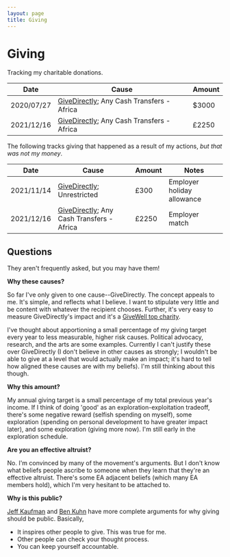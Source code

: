 ```yaml
---
layout: page
title: Giving
---
```


# Giving

Tracking my charitable donations.

| Date | Cause | Amount |
|---|---|---|
| 2020/07/27 | [GiveDirectly](https://www.givedirectly.org/); Any Cash Transfers - Africa | $3000 |
| 2021/12/16 | [GiveDirectly](https://www.givedirectly.org/); Any Cash Transfers - Africa | £2250 |

The following tracks giving that happened as a result of my actions, _but that was not my money_. 

| Date | Cause | Amount | Notes |
|---|---|---|---|
| 2021/11/14 | [GiveDirectly](https://www.givedirectly.org/); Unrestricted | £300 | Employer holiday allowance |
| 2021/12/16 | [GiveDirectly](https://www.givedirectly.org/); Any Cash Transfers - Africa | £2250 | Employer match |

## Questions

They aren't frequently asked, but you may have them!

__Why these causes?__

So far I've only given to one cause--GiveDirectly. The concept appeals to me. It's simple, and reflects what I believe. I want to stipulate very little and be content with whatever the recipient chooses. Further, it's very easy to measure GiveDirectly's impact and it's a [GiveWell top charity](https://www.givewell.org/charities/top-charities).

I've thought about apportioning a small percentage of my giving target every year to less measurable, higher risk causes. Political advocacy, research, and the arts are some examples. Currently I can't justify these over GiveDirectly (I don't believe in other causes as strongly; I wouldn't be able to give at a level that would actually make an impact; it's hard to tell how aligned these causes are with my beliefs). I'm still thinking about this though.

__Why this amount?__

My annual giving target is a small percentage of my total previous year's income. If I think of doing 'good' as an exploration-exploitation tradeoff, there's some negative reward (selfish spending on myself), some exploration (spending on personal development to have greater impact later), and some exploration (giving more now). I'm still early in the exploration schedule.

__Are you an effective altruist?__

No. I'm convinced by many of the movement's arguments. But I don't know what beliefs people ascribe to someone when they learn that they're an effective altruist. There's some EA adjacent beliefs (which many EA members hold), which I'm very hesitant to be attached to.

__Why is this public?__

[Jeff Kaufman](https://www.jefftk.com/p/make-your-giving-public) and [Ben Kuhn](https://www.benkuhn.net/ea/) have more complete arguments for why giving should be public. Basically,

* It inspires other people to give. This was true for me.
* Other people can check your thought process.
* You can keep yourself accountable.
